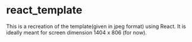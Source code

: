 # react_template

This is a recreation of the template(given in jpeg format) using React. It is ideally meant for screen dimension 1404 x 806 (for now).

